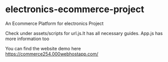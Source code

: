 # electronics-ecommerce-project
An Ecommerce Platform for electronics Project 

Check under assets/scripts for url.js.It has all necessary guides. App.js has more information too

You can find the website demo here https://commerce254.000webhostapp.com/
